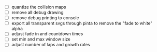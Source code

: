 - [ ] quantize the collision maps
- [ ] remove all debug drawing
- [ ] remove debug printing to console
- [ ] export all transparent svgs through pinta to remove the "fade to white" alpha
- [ ] adjust fade in and countdown times
- [ ] set min and max window size
- [ ] adjust number of laps and growth rates
